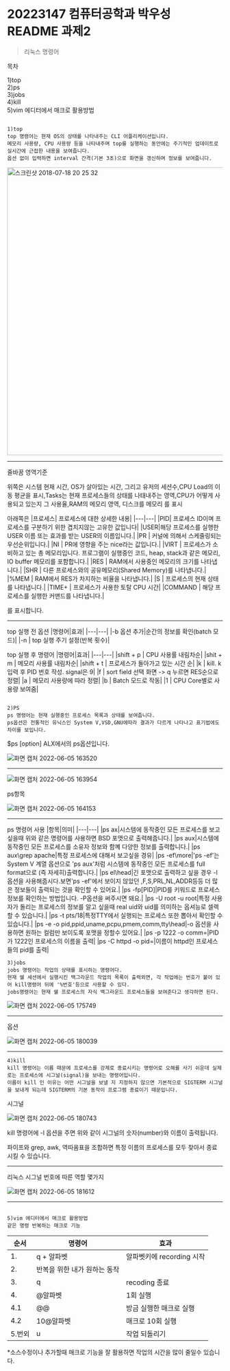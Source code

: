 # 20223147 컴퓨터공학과 박우성 README 과제2
>리눅스 명령어

목차

1)top\
2)ps\
3)jobs\
4)kill\
5)vim 에디터에서 매크로 활용방법

```

1)top
top 명령어는 현재 OS의 상태를 나타내주는 CLI 어플리케이션입니다.
메모리 사용량, CPU 사용량 등을 나타내주며 top를 실행하는 동안에는 주기적인 업데이트로 실시간에 근접한 내용을 보여줍니다.
옵션 없이 입력하면 interval 간격(기본 3초)으로 화면을 갱신하며 정보를 보여줍니다.

```
<img width="670" alt="스크린샷 2018-07-18 20 25 32" src="https://user-images.githubusercontent.com/106899918/172039558-afa00057-6843-4ffe-9d6a-dec759b95402.png">

---

줄바꿈 영역기준

위쪽은 시스템 현재 시간, OS가 살아있는 시간, 그리고 유저의 세션수,CPU Load의 이동 평균을 표시,Tasks는 현재 프로세스들의 상태를 나태내주는 영역,CPU가 어떻게 사용되고 있는지 그 사용율,RAM의 메모리 영역, 디스크를 메모리 를 표시

아래쪽은
|프로세스| 프로세스에 대한 상세한 내용|
|---|---|
|PID| 프로세스 ID이며 프로세스를 구분하기 위한 겹치지않는 고유한 값입니다|
|USER|해당 프로세스를 실행한 USER 이름 또는 효과를 받는 USER의 이름입니다.|
|PR | 커널에 의해서 스케줄링되는 우선순위입니다.|
|NI | PR에 영향을 주는 nice라는 값입니다.|
|VIRT | 프로세스가 소비하고 있는 총 메모리입니다. 프로그램이 실행중인 코드, heap, stack과 같은 메모리, IO buffer 메모리를 포함합니다.|
|RES | RAM에서 사용중인 메모리의 크기를 나타냅니다.|
|SHR | 다른 프로세스와의 공유메모리(Shared Memory)를 나타냅니다.|
|%MEM | RAM에서 RES가 차지하는 비율을 나타냅니다.|
|S | 프로세스의 현재 상태를 나타냅니다.|
|TIME+ | 프로세스가 사용한 토탈 CPU 시간|
|COMMAND | 해당 프로세스를 실행한 커맨드를 나타냅니다.|

를 표시합니다.

---

top 실행 전 옵션
|명령어|효과|
|---|---|
|-b 옵션 추가|순간의 정보를 확인(batch 모드)|
|-n | top 실행 주기 설정(반복 횟수)|

top 실행 후 명령어
|명령어|효과|
|---|---|
|shift + p | CPU 사용률 내림차순|
|shit + m | 메모리 사용률 내림차순|
|shift + t | 프로세스가 돌아가고 있는 시간 순|
|k | kill. k 입력 후 PID 번호 작성. signal은 9|
|f | sort field 선택 화면 -> q 누르면 RES순으로 정렬|
|a | 메모리 사용량에 따라 정렬|
|b | Batch 모드로 작동|
|1 | CPU Core별로 사용량 보여줌|

```

2)PS
ps 명령어는 현재 실행중인 프로세스 목록과 상태를 보여줍니다.
ps옵션은 전통적인 유닉스인 System V,VSD,GNU에따라 결과가 다르게 나타나고 표기법에도 차이를 보입니다.

```

$ps [option]  ALX에서의 ps옵션입니다.

![화면 캡처 2022-06-05 163520](https://user-images.githubusercontent.com/106899918/172040493-c45885ed-88bf-47fc-b2a4-2abf0f72bb20.png)

---

![화면 캡처 2022-06-05 163954](https://user-images.githubusercontent.com/106899918/172040653-66bb2e6a-ab95-40de-ba7f-9256cad19589.png)

ps항목

![화면 캡처 2022-06-05 164153](https://user-images.githubusercontent.com/106899918/172040724-adc6a036-6aa1-46b5-9c6c-7ad847e63dc4.png)

---

ps 명령어 사용 
|항목|의미|
|---|---|
|ps ax|시스템에 동작중인 모든 프로세스를 보고 싶을때 위와 같은 명령어를 사용하면 BSD 포맷으로 출력해줍니다.| 
|ps aux|시스템에 동작중인 모든 프로세스를 소유자 정보와 함꼐 다양한 정보를 출력합니다.|
|ps aux\grep apache|특정 프로세스에 대해서 보고싶을 경유|
|ps -ef\more|'ps -ef'는 System V 계열 옵션으로 'ps aux'처럼 시스템에 동작중인 모든 프로세스를 full format으로 (즉 자세히)출력합니다.|
|ps el\head|긴 포맷으로 출력하고 싶을 경우 -l옵션을 사용해줍시다.보면'ps -ef'에서 보이지 않았던 ,F,S,PRL,NL,ADDR등등 더 많은 정보들이 출력되는 것을 확인할 수 있어요.|
|ps -fp[PID]|PID를 키워드로 프로세스 정보를 확인하는 방법입니다. -P옵션을 써주시면 돼요.|
|ps -U root -u root|특정 사용자가 돌리는 프로세스의 정보를 알고 싶을때 real uid와 uid를 의미하는 옵셔능로 셀렉할 수 있습니다.|
|ps -t pts/18|특정TTY에서 실행되는 프로세스 또한 뽑아서 확인할 수 있습니다.|
|ps -e -o pid,ppid,uname,pcpu,pmem,comm,tty\head|-o 옵션을 사용하면 원하는 컬럼만 보이도록 포맷을 정할수 있어요.|
|ps -p 1222 -o comm=|PID가 1222인 프로세스의 이름을 출력|
|ps -C httpd -o pid=|이름이 httpd인 프로세스들의 pid를 출력|

```
3)jobs
jobs 명령어는 작업의 상태를 표시하는 명령어다.
현재 쉘 세션에서 실행시킨 백그라운드 작업의 목록이 출력외면, 각 작업에는 번호가 붙어 있어 kill명령어 뒤에 '%번호'등으로 사용할 수 있다.
jobs명령어는 현재 쉘 프로세스의 자식 백그라운드 프로세스들을 보여준다고 생각하면 된다.

```

![화면 캡처 2022-06-05 175749](https://user-images.githubusercontent.com/106899918/172043182-7e3833ef-892c-4546-b25f-fedb61b45ab5.png)

---

옵션

![화면 캡처 2022-06-05 180039](https://user-images.githubusercontent.com/106899918/172043278-88a414b5-dd25-4b33-8292-c24c5a9786db.png)


---

```
4)kill
kill 명령어는 이름 때문에 프로세스를 강제로 종료시키는 명령어로 오해를 사기 쉬운데 실제로는 프로세스에 시그널(signal)을 보내는 명령어입니다.
이름이 kill 인 이유는 어떤 시그널을 보낼 지 지정하지 않으면 기본적으로 SIGTERM 시그널을 보내게 되는데 SIGTERM의 기본 동작이 프로그램 종료이기 때문입니다. 

```
시그널

![화면 캡처 2022-06-05 180743](https://user-images.githubusercontent.com/106899918/172043509-3c8f85b0-be7a-45ef-8e30-fe60c932332a.png)

kill 명령어에 -l 옵션을 주면 위와 같이 시그널의 숫자(number)와 이름이 출력됩니다.

파이프와 grep, awk, 역따옴표을 조합하면 특정 이름의 프로세스를 모두 찾아서 종료 시킬 수 있습니다. 

------

리눅스 시그널 번호에 따른 역할 몇가지

![화면 캡처 2022-06-05 181612](https://user-images.githubusercontent.com/106899918/172043827-ea055270-e12f-48be-aa0f-5e784c7737aa.png)


---------

```

5)vim 에디터에서 매크로 활용방법
같은 명령 반복하는 매크로 기능

```

|순서|명령어|효과|
|---|---|---|
|1.|q + 알파벳|알파벳키에 recording 시작|
|2.|반복을 위한 내가 원하는 동작||
|3.|q| recoding 종료|
|4.|@알파벳|1회 실행|
|4.1|@@| 방금 실행한 매크로 실행|
|4.2|10@알파벳| 매크로 10회 실행|
|5.번외|u|작업 되돌리기|

*소스수정이나 추가할때 매크로 기능을 잘 활용하면 작업의 시간을 많이 줄일수 있습니다.







